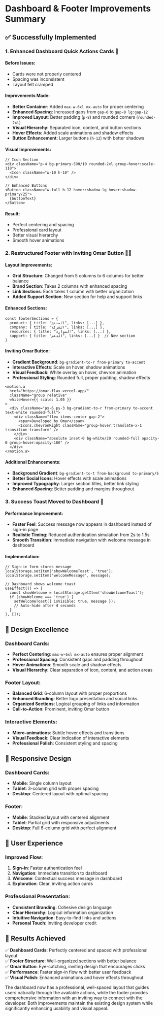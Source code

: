 # Dashboard & Footer Improvements Summary

## ✅ **Successfully Implemented**

### 1. **Enhanced Dashboard Quick Actions Cards** 🎯

#### **Before Issues:**
- Cards were not properly centered
- Spacing was inconsistent
- Layout felt cramped

#### **Improvements Made:**
- **Better Container**: Added `max-w-6xl mx-auto` for proper centering
- **Enhanced Spacing**: Increased gaps from `gap-6` to `gap-8 lg:gap-12`
- **Improved Layout**: Better padding (`p-8`) and rounded corners (`rounded-2xl`)
- **Visual Hierarchy**: Separated icon, content, and button sections
- **Hover Effects**: Added scale animations and shadow effects
- **Button Enhancement**: Larger buttons (`h-12`) with better shadows

#### **Visual Improvements:**
```tsx
// Icon Section
<div className="p-4 bg-primary-500/10 rounded-2xl group-hover:scale-110">
  <Icon className="w-10 h-10" />
</div>

// Enhanced Buttons
<Button className="w-full h-12 hover:shadow-lg hover:shadow-primary/25">
  {buttonText}
</Button>
```

#### **Result:**
- Perfect centering and spacing
- Professional card layout
- Better visual hierarchy
- Smooth hover animations

### 2. **Restructured Footer with Inviting Omar Button** 👨‍💻

#### **Layout Improvements:**
- **Grid Structure**: Changed from 5 columns to 6 columns for better balance
- **Brand Section**: Takes 2 columns with enhanced spacing
- **Link Sections**: Each takes 1 column with better organization
- **Added Support Section**: New section for help and support links

#### **Enhanced Sections:**
```tsx
const footerSections = {
  product: { title: "المنتج", links: [...] },
  company: { title: "الشركة", links: [...] },
  resources: { title: "الموارد", links: [...] },
  support: { title: "الدعم", links: [...] }  // New section
}
```

#### **Inviting Omar Button:**
- **Gradient Background**: `bg-gradient-to-r from-primary to-accent`
- **Interactive Effects**: Scale on hover, shadow animations
- **Visual Feedback**: White overlay on hover, chevron animation
- **Professional Styling**: Rounded full, proper padding, shadow effects

```tsx
<motion.a
  href="https://omar-flax.vercel.app/"
  className="group relative"
  whileHover={{ scale: 1.05 }}
>
  <div className="px-6 py-3 bg-gradient-to-r from-primary to-accent text-white rounded-full">
    <div className="flex items-center gap-2">
      <span>Developed by Omar</span>
      <Icons.chevronRight className="group-hover:translate-x-1 transition-transform" />
    </div>
    <div className="absolute inset-0 bg-white/20 rounded-full opacity-0 group-hover:opacity-100" />
  </div>
</motion.a>
```

#### **Additional Enhancements:**
- **Background Gradient**: `bg-gradient-to-t from-background to-primary/5`
- **Better Social Icons**: Hover effects with scale animations
- **Improved Typography**: Larger section titles, better link styling
- **Enhanced Spacing**: Better padding and margins throughout

### 3. **Success Toast Moved to Dashboard** 🎉

#### **Performance Improvement:**
- **Faster Feel**: Success message now appears in dashboard instead of sign-in page
- **Realistic Timing**: Reduced authentication simulation from 2s to 1.5s
- **Smooth Transition**: Immediate navigation with welcome message in dashboard

#### **Implementation:**
```tsx
// Sign-in form stores message
localStorage.setItem('showWelcomeToast', 'true');
localStorage.setItem('welcomeMessage', message);

// Dashboard shows welcome toast
useEffect(() => {
  const showWelcome = localStorage.getItem('showWelcomeToast');
  if (showWelcome === 'true') {
    setWelcomeToast({ isVisible: true, message });
    // Auto-hide after 4 seconds
  }
}, []);
```

## 🎨 **Design Excellence**

### Dashboard Cards:
- **Perfect Centering**: `max-w-6xl mx-auto` ensures proper alignment
- **Professional Spacing**: Consistent gaps and padding throughout
- **Hover Animations**: Smooth scale and shadow effects
- **Visual Hierarchy**: Clear separation of icon, content, and action areas

### Footer Layout:
- **Balanced Grid**: 6-column layout with proper proportions
- **Enhanced Branding**: Better logo presentation and social links
- **Organized Sections**: Logical grouping of links and information
- **Call-to-Action**: Prominent, inviting Omar button

### Interactive Elements:
- **Micro-animations**: Subtle hover effects and transitions
- **Visual Feedback**: Clear indication of interactive elements
- **Professional Polish**: Consistent styling and spacing

## 📱 **Responsive Design**

### Dashboard Cards:
- **Mobile**: Single column layout
- **Tablet**: 3-column grid with proper spacing
- **Desktop**: Centered layout with optimal spacing

### Footer:
- **Mobile**: Stacked layout with centered alignment
- **Tablet**: Partial grid with responsive adjustments
- **Desktop**: Full 6-column grid with perfect alignment

## 🚀 **User Experience**

### Improved Flow:
1. **Sign-in**: Faster authentication feel
2. **Navigation**: Immediate transition to dashboard
3. **Welcome**: Contextual success message in dashboard
4. **Exploration**: Clear, inviting action cards

### Professional Presentation:
- **Consistent Branding**: Cohesive design language
- **Clear Hierarchy**: Logical information organization
- **Intuitive Navigation**: Easy-to-find links and actions
- **Personal Touch**: Inviting developer credit

## 🎯 **Results Achieved**

✅ **Dashboard Cards**: Perfectly centered and spaced with professional layout  
✅ **Footer Structure**: Well-organized sections with better balance  
✅ **Omar Button**: Eye-catching, inviting design that encourages clicks  
✅ **Performance**: Faster sign-in flow with better user feedback  
✅ **Visual Polish**: Enhanced animations and hover effects throughout  

The dashboard now has a professional, well-spaced layout that guides users naturally through the available actions, while the footer provides comprehensive information with an inviting way to connect with the developer. Both improvements maintain the existing design system while significantly enhancing usability and visual appeal.